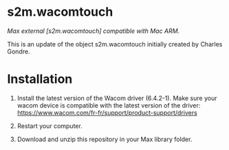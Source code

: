 # s2m.wacomtouch
_Max external [s2m.wacomtouch] compatible with Mac ARM._

This is an update of the object s2m.wacomtouch initially created by Charles Gondre.

# Installation

1) Install the latest version of the Wacom driver (6.4.2-1). Make sure your wacom device is compatible with the latest version of the driver: 
https://www.wacom.com/fr-fr/support/product-support/drivers

2) Restart your computer.

3) Download and unzip this repository in your Max library folder.

